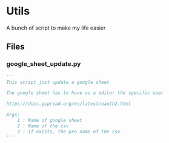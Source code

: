# Utils

A bunch of script to make my life easier

## Files

### google_sheet_update.py
```python
'''
This script just update a google sheet

The google sheet has to have as a editor the specific user

https://docs.gspread.org/en/latest/oauth2.html

Args:
    1 : Name of google sheet
    2 : Name of the csv
    3 : if exists, the pre name of the csv
'''
```


